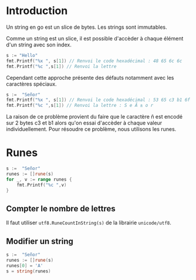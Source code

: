 # Introduction

Un string en go est un slice de bytes.
Les strings sont immutables.

Comme un string est un slice, il est possible d'accèder à chaque élément d'un string avec son index.

```go
s := "Hello"
fmt.Printf("%x ", s[1]) // Renvoi le code hexadécimal : 48 65 6c 6c
fmt.Printf("%c ",s[1]) // Renvoi la lettre
```

Cependant cette approche présente des défauts notamment avec les caractères spéciaux.

```go
s :=  "Señor"
fmt.Printf("%x ", s[1]) // Renvoi le code hexadécimal : 53 65 c3 b1 6f 72
fmt.Printf("%c ",s[1]) // Renvoi la lettre : S e Ã ± o r
```

La raison de ce problème provient du faire que le caractère ñ est encodé sur 2 bytes c3 et b1 alors qu'on essai d'accèder à chaque valeur individuellement.
Pour résoudre ce problème, nous utilisons les runes.

# Runes

```go
s :=  "Señor"
runes := []rune(s)
for _, v := range runes {
    fmt.Printf("%c ",v)
}
```

## Compter le nombre de lettres

Il faut utiliser `utf8.RuneCountInString(s)` de la librairie `unicode/utf8`.

## Modifier un string

```go
s :=  "Señor"
runes := []rune(s)
runes[0] = 'A'
s = string(runes)
```
